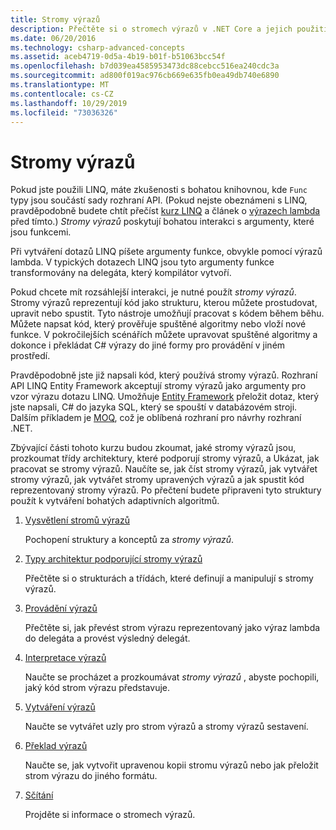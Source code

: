 ```yaml
---
title: Stromy výrazů
description: Přečtěte si o stromech výrazů v .NET Core a jejich použití k reprezentaci kódu jako struktur, které můžete prozkoumávat, upravovat a spouštět.
ms.date: 06/20/2016
ms.technology: csharp-advanced-concepts
ms.assetid: aceb4719-0d5a-4b19-b01f-b51063bcc54f
ms.openlocfilehash: b7d039ea4585953473dc88cebcc516ea240cdc3a
ms.sourcegitcommit: ad800f019ac976cb669e635fb0ea49db740e6890
ms.translationtype: MT
ms.contentlocale: cs-CZ
ms.lasthandoff: 10/29/2019
ms.locfileid: "73036326"
---
```

# <a name="expression-trees"></a>Stromy výrazů

Pokud jste použili LINQ, máte zkušenosti s bohatou knihovnou, kde `Func` typy jsou součástí sady rozhraní API. (Pokud nejste obeznámeni s LINQ, pravděpodobně budete chtít přečíst [kurz LINQ](linq/index.md) a článek o [výrazech lambda](./programming-guide/statements-expressions-operators/lambda-expressions.md) před tímto.) *Stromy výrazů* poskytují bohatou interakci s argumenty, které jsou funkcemi.

Při vytváření dotazů LINQ píšete argumenty funkce, obvykle pomocí výrazů lambda. V typických dotazech LINQ jsou tyto argumenty funkce transformovány na delegáta, který kompilátor vytvoří. 

Pokud chcete mít rozsáhlejší interakci, je nutné použít *stromy výrazů*.
Stromy výrazů reprezentují kód jako strukturu, kterou můžete prostudovat, upravit nebo spustit. Tyto nástroje umožňují pracovat s kódem během běhu. Můžete napsat kód, který prověřuje spuštěné algoritmy nebo vloží nové funkce. V pokročilejších scénářích můžete upravovat spuštěné algoritmy a dokonce i překládat C# výrazy do jiné formy pro provádění v jiném prostředí.

Pravděpodobně jste již napsali kód, který používá stromy výrazů. Rozhraní API LINQ Entity Framework akceptují stromy výrazů jako argumenty pro vzor výrazu dotazu LINQ.
Umožňuje [Entity Framework](/ef/) přeložit dotaz, který jste napsali, C# do jazyka SQL, který se spouští v databázovém stroji. Dalším příkladem je [MOQ](https://github.com/Moq/moq), což je oblíbená rozhraní pro návrhy rozhraní .NET.

Zbývající části tohoto kurzu budou zkoumat, jaké stromy výrazů jsou, prozkoumat třídy architektury, které podporují stromy výrazů, a Ukázat, jak pracovat se stromy výrazů. Naučíte se, jak číst stromy výrazů, jak vytvářet stromy výrazů, jak vytvářet stromy upravených výrazů a jak spustit kód reprezentovaný stromy výrazů. Po přečtení budete připraveni tyto struktury použít k vytváření bohatých adaptivních algoritmů.

1. [Vysvětlení stromů výrazů](expression-trees-explained.md)

    Pochopení struktury a konceptů za *stromy výrazů*.
    
2. [Typy architektur podporující stromy výrazů](expression-classes.md)
    
    Přečtěte si o strukturách a třídách, které definují a manipulují s stromy výrazů.
    
3. [Provádění výrazů](expression-trees-execution.md)

    Přečtěte si, jak převést strom výrazu reprezentovaný jako výraz lambda do delegáta a provést výsledný delegát.

4. [Interpretace výrazů](expression-trees-interpreting.md)

    Naučte se procházet a prozkoumávat *stromy výrazů* , abyste pochopili, jaký kód strom výrazu představuje.

5. [Vytváření výrazů](expression-trees-building.md)

    Naučte se vytvářet uzly pro strom výrazů a stromy výrazů sestavení.

6. [Překlad výrazů](expression-trees-translating.md)

    Naučte se, jak vytvořit upravenou kopii stromu výrazů nebo jak přeložit strom výrazu do jiného formátu.

7. [Sčítání](expression-trees-summary.md)

    Projděte si informace o stromech výrazů.
